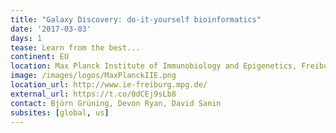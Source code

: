 ```yaml
---
title: "Galaxy Discovery: do-it-yourself bioinformatics"
date: '2017-03-03'
days: 1
tease: Learn from the best...
continent: EU
location: Max Planck Institute of Immunobiology and Epigenetics, Freiburg, Germany
image: /images/logos/MaxPlanckIIE.png
location_url: http://www.ie-freiburg.mpg.de/
external_url: https://t.co/0dCEj9sLb8
contact: Björn Grüning, Devon Ryan, David Sanin
subsites: [global, us]
---
```

